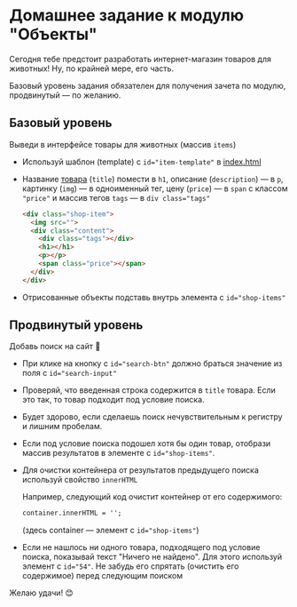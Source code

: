 # Домашнее задание к модулю "Объекты"
Сегодня тебе предстоит разработать интернет-магазин товаров для животных! Ну, по крайней мере, его часть.

Базовый уровень задания обязателен для получения зачета по модулю, продвинутый — по желанию.

## Базовый уровень
Выведи в интерфейсе товары для животных (массив `items`)
- Используй шаблон (template) с `id="item-template"` в [index.html](https://github.com/CodegirlSchool/pets-shop/blob/main/index.html#L43)

- Название [товара](https://github.com/CodegirlSchool/pets-shop/blob/main/script.js#L2) (`title`) помести в `h1`,
описание (`description`) — в `p`, картинку (`img`) — в одноименный тег, цену (`price`) — в `span` с классом `"price"` и массив тегов `tags` — в `div class="tags"`
  ```html
  <div class="shop-item">
    <img src="">
    <div class="content">
      <div class="tags"></div>
      <h1></h1>
      <p></p>
      <span class="price"></span>
    </div>
  </div>
  ```
- Отрисованные объекты подставь внутрь элемента с `id="shop-items"`



## Продвинутый уровень
Добавь поиск на сайт 🔎 

- При клике на кнопку c `id="search-btn"` должно браться значение из поля с `id="search-input"`

- Проверяй, что введенная строка содержится в `title` товара. Если это так, то товар подходит под условие поиска.

- Будет здорово, если сделаешь поиск нечувствительным к регистру и лишним пробелам.

- Если под условие поиска подошел хотя бы один товар, отобрази массив результатов в элементе с `id="shop-items"`. 

- Для очистки контейнера от результатов предыдущего поиска используй свойство `innerHTML`

  Например, следующий код очистит контейнер от его содержимого:
  ```html
  container.innerHTML = '';
  ```
  (здесь container — элемент с `id="shop-items"`)

- Если не нашлось ни одного товара, подходящего под условие поиска, показывай текст "Ничего не найдено". Для этого используй элемент с `id="54"`. Не забудь его спрятать (очистить его содержимое) перед следующим поиском


Желаю удачи! 😊
